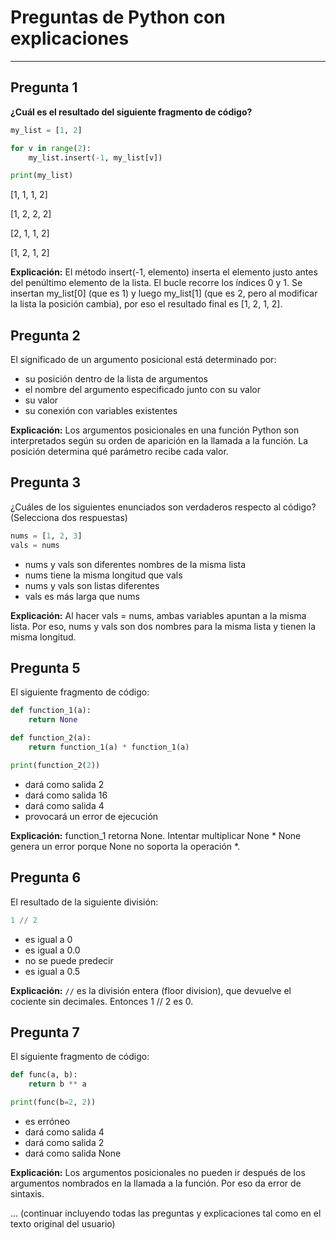 # Preguntas de Python con explicaciones

---

## Pregunta 1

**¿Cuál es el resultado del siguiente fragmento de código?**

```python
my_list = [1, 2]

for v in range(2):
    my_list.insert(-1, my_list[v])

print(my_list)
```
 [1, 1, 1, 2]

 [1, 2, 2, 2]

 [2, 1, 1, 2]

 [1, 2, 1, 2]

**Explicación:**
El método insert(-1, elemento) inserta el elemento justo antes del penúltimo elemento de la lista. El bucle recorre los índices 0 y 1. Se insertan my_list[0] (que es 1) y luego my_list[1] (que es 2, pero al modificar la lista la posición cambia), por eso el resultado final es [1, 2, 1, 2].

## Pregunta 2
El significado de un argumento posicional está determinado por:

- su posición dentro de la lista de argumentos
- el nombre del argumento especificado junto con su valor
- su valor
- su conexión con variables existentes

**Explicación:**
Los argumentos posicionales en una función Python son interpretados según su orden de aparición en la llamada a la función. La posición determina qué parámetro recibe cada valor.

## Pregunta 3
¿Cuáles de los siguientes enunciados son verdaderos respecto al código? (Selecciona dos respuestas)

```python
nums = [1, 2, 3]
vals = nums
```
- nums y vals son diferentes nombres de la misma lista
- nums tiene la misma longitud que vals
- nums y vals son listas diferentes
- vals es más larga que nums

**Explicación:**
Al hacer vals = nums, ambas variables apuntan a la misma lista. Por eso, nums y vals son dos nombres para la misma lista y tienen la misma longitud.

## Pregunta 5
El siguiente fragmento de código:

```python
def function_1(a):
    return None

def function_2(a):
    return function_1(a) * function_1(a)

print(function_2(2))
```
- dará como salida 2
- dará como salida 16
- dará como salida 4
- provocará un error de ejecución

**Explicación:**
function_1 retorna None. Intentar multiplicar None * None genera un error porque None no soporta la operación *.

## Pregunta 6
El resultado de la siguiente división:

```python
1 // 2
```
- es igual a 0
- es igual a 0.0
- no se puede predecir
- es igual a 0.5

**Explicación:**
`//` es la división entera (floor division), que devuelve el cociente sin decimales. Entonces 1 // 2 es 0.

## Pregunta 7
El siguiente fragmento de código:

```python
def func(a, b):
    return b ** a

print(func(b=2, 2))
```
- es erróneo
- dará como salida 4
- dará como salida 2
- dará como salida None

**Explicación:**
Los argumentos posicionales no pueden ir después de los argumentos nombrados en la llamada a la función. Por eso da error de sintaxis.

... (continuar incluyendo todas las preguntas y explicaciones tal como en el texto original del usuario)

